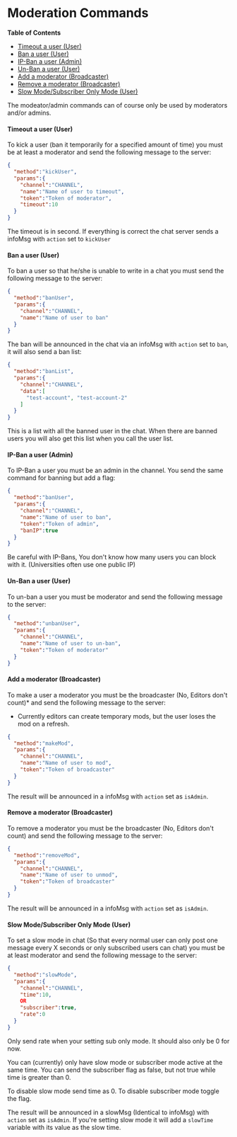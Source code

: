 # Moderation Commands

**Table of Contents** 

- [Timeout a user (User)](#timeout-a-user-user)
- [Ban a user (User)](#ban-a-user-user)
- [IP-Ban a user (Admin)](#ip-ban-a-user-admin)
- [Un-Ban a user (User)](#un-ban-a-user-user)
- [Add a moderator (Broadcaster)](#add-a-moderator-broadcaster)
- [Remove a moderator (Broadcaster)](#remove-a-moderator-broadcaster)
- [Slow Mode/Subscriber Only Mode (User)](#slow-modesubscriber-only-mode-user)

The modeator/admin commands can of course only be used by moderators and/or admins.

#### Timeout a user (User)

To kick a user (ban it temporarily for a specified amount of time) you must be at least a moderator and send the following message to the server:

```json
{
  "method":"kickUser",
  "params":{
    "channel":"CHANNEL",
    "name":"Name of user to timeout",
    "token":"Token of moderator",
    "timeout":10
  }
}
```

The timeout is in second. If everything is correct the chat server sends a infoMsg with `action` set to `kickUser`

#### Ban a user (User)

To ban a user so that he/she is unable to write in a chat you must send the following message to the server:

```json
{
  "method":"banUser",
  "params":{
    "channel":"CHANNEL",
    "name":"Name of user to ban"
  }
}
```

The ban will be announced in the chat via an infoMsg with `action` set to `ban`, it will also send a ban list:

```json
{
  "method":"banList",
  "params":{
    "channel":"CHANNEL",
    "data":[
      "test-account", "test-account-2"
    ]
  }
}
```

This is a list with all the banned user in the chat. When there are banned users you will also get this list when you call the user list.

#### IP-Ban a user (Admin)

To IP-Ban a user you must be an admin in the channel. You send the same command for banning but add a flag:

```json
{
  "method":"banUser",
  "params":{
    "channel":"CHANNEL",
    "name":"Name of user to ban",
    "token":"Token of admin",
    "banIP":true
  }
}
```

Be careful with IP-Bans, You don't know how many users you can block with it. (Universities often use one public IP)

#### Un-Ban a user (User)

To un-ban a user you must be moderator and send the following message to the server:

```json
{
  "method":"unbanUser",
  "params":{
    "channel":"CHANNEL",
    "name":"Name of user to un-ban",
    "token":"Token of moderator"
  }
}
```

#### Add a moderator (Broadcaster)

To make a user a moderator you must be the broadcaster (No, Editors don't count)* and send the following message to the server:

* Currently editors can create temporary mods, but the user loses the mod on a refresh.

```json
{
  "method":"makeMod",
  "params":{
    "channel":"CHANNEL",
    "name":"Name of user to mod",
    "token":"Token of broadcaster"
  }
}
```

The result will be announced in a infoMsg with `action` set as `isAdmin`.

#### Remove a moderator (Broadcaster)

To remove a moderator you must be the broadcaster (No, Editors don't count) and send the following message to the server:

```json
{
  "method":"removeMod",
  "params":{
    "channel":"CHANNEL",
    "name":"Name of user to unmod",
    "token":"Token of broadcaster"
  }
}
```

The result will be announced in a infoMsg with `action` set as `isAdmin`.

#### Slow Mode/Subscriber Only Mode (User)

To set a slow mode in chat (So that every normal user can only post one message every X seconds or only subscribed users can chat) you must be at least moderator and send the following message to the server:

```json
{
  "method":"slowMode",
  "params":{
    "channel":"CHANNEL",
    "time":10,
    OR
    "subscriber":true,
    "rate":0
  }
}
```
Only send rate when your setting sub only mode. It should also only be 0 for now.

You can (currently) only have slow mode or subscriber mode active at the same time. You can send the subscriber flag as false, but not true while time is greater than 0.

To disable slow mode send time as 0. To disable subscriber mode toggle the flag.

The result will be announced in a slowMsg (Identical to infoMsg) with `action` set as `isAdmin`. If you're setting slow mode it will add a `slowTime` variable with its value as the slow time.
